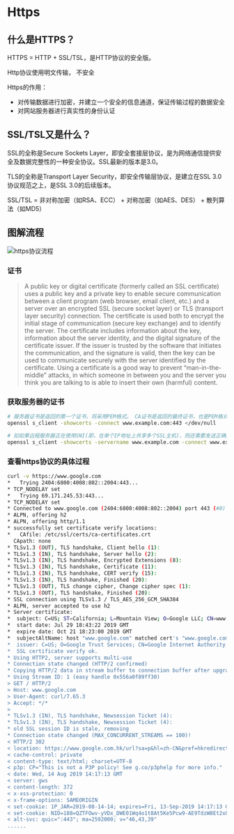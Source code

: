 # Https

## 什么是HTTPS？

HTTPS = HTTP + SSL/TSL，是HTTP协议的安全版。

Http协议使用明文传输， 不安全

Https的作用：

+ 对传输数据进行加密，并建立一个安全的信息通道，保证传输过程的数据安全
+ 对网站服务器进行真实性的身份认证

## SSL/TSL又是什么？

SSL的全称是Secure Sockets Layer，即安全套接层协议，是为网络通信提供安全及数据完整性的一种安全协议。SSL最新的版本是3.0。

TLS的全称是Transport Layer Security，即安全传输层协议，是建立在SSL 3.0协议规范之上，是SSL 3.0的后续版本。

SSL/TSL = 非对称加密（如RSA、ECC） + 对称加密（如AES、DES） + 散列算法（如MD5）



## 图解流程

![https协议流程](https://p5.ssl.qhimg.com/t01dcb1e0a58638cf3b.jpg)



### 证书

> A public key or digital certificate (formerly called an SSL certificate) uses a public key and a private key to enable secure communication between a client program (web browser, email client, etc.) and a server over an encrypted SSL (secure socket layer) or TLS (transport layer security) connection. The certificate is used both to encrypt the initial stage of communication (secure key exchange) and to identify the server. The certificate includes information about the key, information about the server identity, and the digital signature of the certificate issuer. If the issuer is trusted by the software that initiates the communication, and the signature is valid, then the key can be used to communicate securely with the server identified by the certificate. Using a certificate is a good way to prevent “man-in-the-middle” attacks, in which someone in between you and the server you think you are talking to is able to insert their own (harmful) content.



### 获取服务器的证书

```bash
# 服务器证书是返回的第一个证书，将采用PEM格式。 CA证书是返回的最终证书，也是PEM格式。
openssl s_client -showcerts -connect www.example.com:443 </dev/null

# 如如果远程服务器正在使用SNI(即，在单个IP地址上共享多个SSL主机)，则还需要发送正确的主机名，以获取正确的证书果远程服务器正在使用SNI(即，在单个IP地址上共享多个SSL主机)，则还需要发送正确的主机名，以获取正确的证书
openssl s_client -showcerts -servername www.example.com -connect www.example.com:443 </dev/null
```



### 查看https协议的具体过程

```bash
curl -v https://www.google.com
*   Trying 2404:6800:4008:802::2004:443...
* TCP_NODELAY set
*   Trying 69.171.245.53:443...
* TCP_NODELAY set
* Connected to www.google.com (2404:6800:4008:802::2004) port 443 (#0)
* ALPN, offering h2
* ALPN, offering http/1.1
* successfully set certificate verify locations:
*   CAfile: /etc/ssl/certs/ca-certificates.crt
  CApath: none
* TLSv1.3 (OUT), TLS handshake, Client hello (1):
* TLSv1.3 (IN), TLS handshake, Server hello (2):
* TLSv1.3 (IN), TLS handshake, Encrypted Extensions (8):
* TLSv1.3 (IN), TLS handshake, Certificate (11):
* TLSv1.3 (IN), TLS handshake, CERT verify (15):
* TLSv1.3 (IN), TLS handshake, Finished (20):
* TLSv1.3 (OUT), TLS change cipher, Change cipher spec (1):
* TLSv1.3 (OUT), TLS handshake, Finished (20):
* SSL connection using TLSv1.3 / TLS_AES_256_GCM_SHA384
* ALPN, server accepted to use h2
* Server certificate:
*  subject: C=US; ST=California; L=Mountain View; O=Google LLC; CN=www.google.com
*  start date: Jul 29 18:43:22 2019 GMT
*  expire date: Oct 21 18:23:00 2019 GMT
*  subjectAltName: host "www.google.com" matched cert's "www.google.com"
*  issuer: C=US; O=Google Trust Services; CN=Google Internet Authority G3
*  SSL certificate verify ok.
* Using HTTP2, server supports multi-use
* Connection state changed (HTTP/2 confirmed)
* Copying HTTP/2 data in stream buffer to connection buffer after upgrade: len=0
* Using Stream ID: 1 (easy handle 0x556a0f89ff30)
> GET / HTTP/2
> Host: www.google.com
> User-Agent: curl/7.65.3
> Accept: */*
> 
* TLSv1.3 (IN), TLS handshake, Newsession Ticket (4):
* TLSv1.3 (IN), TLS handshake, Newsession Ticket (4):
* old SSL session ID is stale, removing
* Connection state changed (MAX_CONCURRENT_STREAMS == 100)!
< HTTP/2 302 
< location: https://www.google.com.hk/url?sa=p&hl=zh-CN&pref=hkredirect&pval=yes&q=https://www.google.com.hk/&ust=1565792263142390&usg=AOvVaw1mM-S9fDNWH7vjak4zXQN1
< cache-control: private
< content-type: text/html; charset=UTF-8
< p3p: CP="This is not a P3P policy! See g.co/p3phelp for more info."
< date: Wed, 14 Aug 2019 14:17:13 GMT
< server: gws
< content-length: 372
< x-xss-protection: 0
< x-frame-options: SAMEORIGIN
< set-cookie: 1P_JAR=2019-08-14-14; expires=Fri, 13-Sep-2019 14:17:13 GMT; path=/; domain=.google.com
< set-cookie: NID=188=QZTFOwv-yVDx_DWE01Wq4o1t8At5Ke5Pcw9-AE9TdzW8Et2x8d2gG_UAXEHaH5sNWR8Y5Ki8_E5f0jIwqq3wJf5gCHGOxbBQafXhD0cRD7ewxX0VdTdUeDyI87WnFcz--YwOn1Ex7G8yeAeNMl2M7dOiYlVgSqh63iOjr4DdznU; expires=Thu, 13-Feb-2020 14:17:13 GMT; path=/; domain=.google.com; HttpOnly
< alt-svc: quic=":443"; ma=2592000; v="46,43,39"
......

```

